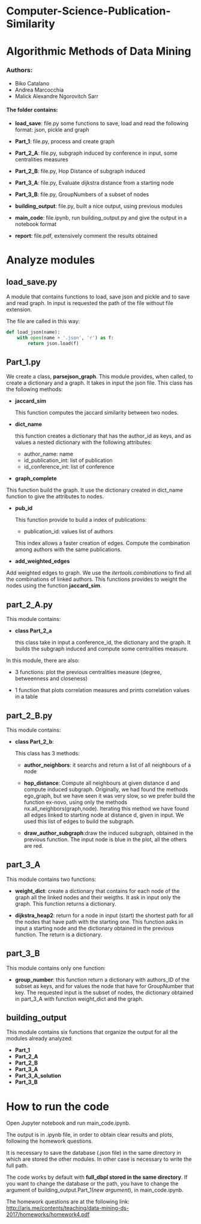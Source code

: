 # Computer-Science-Publication-Similarity

# Algorithmic Methods of Data Mining

### Authors:
* Biko Catalano
* Andrea Marcocchia
* Malick Alexandre Ngorovitch Sarr

#### The folder  contains:

- **load_save**:  file.py some functions to save, load and read the following format: json, pickle and graph

- **Part_1**:     file.py, process and create graph

- **Part_2_A**:   file.py, subgraph induced by conference in input, some centralities measures

- **Part_2_B**:   file.py, Hop Distance of subgraph induced

- **Part_3_A**:   file.py, Evaluate dijkstra distance from a starting node

- **Part_3_B**:   file.py, GroupNumbers of a subset of nodes

- **building_output**:   file.py, built a nice output, using previous modules

- **main_code**:  file.ipynb, run building_output.py and give the output in a notebook format

- **report**: file.pdf, extensively comment the results obtained


# Analyze modules

## load_save.py

A module that contains functions to load, save json and pickle and to save and read graph. In input is requested the path of the file without file extension.


The file are called in this way:


```python
def load_json(name):
    with open(name + '.json', 'r') as f:
        return json.load(f)
```

## Part_1.py

We create a class, **parsejson_graph**. This module provides, when called, to create a dictionary and a graph.
It takes in input the json file.
This class has the following methods:

- **jaccard_sim**

    This function computes the jaccard similarity between two nodes.


- **dict_name**
   
   this function creates a dictionary that has the author_id as keys, and as values a nested dictionary with the     following attributes:

     
     - author_name: name
     - id_publication_int: list of publication
     - id_conference_int: list of conference


- **graph_complete**

 This function build the graph. It use the dictionary created in dict_name function to give the attributes to nodes.


- **pub_id**

  This function provide to build a index of publications:

   - publication_id: values list of authors

  This index allows a faster creation of edges. Compute the combination among authors with the same publications.


- **add_weighted_edges**

 Add weighted edges to graph. We use the *itertools.combinations* to find all the combinations of linked authors.
 This functions provides to weight the nodes using the function **jaccard_sim**.



## part_2_A.py


This module contains:
   
- **class Part_2_a**  
    
    this class take in input a conference_id, the dictionary and the graph. It builds the subgraph induced and compute some centralities measure.
   
In this module, there are also:
- 3 functions: plot the previous centralities measure (degree, betweenness and closeness)
    
- 1 function that plots correlation measures and prints correlation values in a table


## part_2_B.py

This module contains:
   
 - **class Part_2_b**: 
 
    This class has 3 methods:
     
    * **author_neighbors**: it searchs and return a list of all neighbours of a node 
         
    * **hop_distance**: Compute all neighbours at given distance d and compute induced subgraph. Originally, we had found the methods ego_graph, but we have seen it was very slow, so we prefer build the function ex-novo, using only the methods nx.all_neighbors(graph,node). Iterating this method  we have found all edges linked to starting node at distance d, given in input. We used this list of edges to build the subgraph.
         
    * **draw_author_subgraph**:draw the induced subgraph, obtained in the previous function. The input node is blue in the plot, all the others are red.


##  part_3_A


This module contains two functions:
   
 - **weight_dict**: create a dictionary that contains for each node of the graph all the linked nodes and their weigths. It ask in input only the graph. This function returns a dictionary.
 
 - **dijkstra_heap2**: return for a node in input (start) the shortest path for all the nodes that have path with the starting one. This function asks in input a starting node and the dictionary obtained in the previous function. The return is a dictionary.

##  part_3_B

This module contains only one function:
* **group_number**: this function return a dictionary with authors_ID of the subset as keys, and for values the node that have for GroupNumber that key. The requested input is the subset of nodes, the dictionary obtained in part_3_A with function weight_dict and the graph.

##  building_output

This module contains six functions that organize the output for all the modules already analyzed:
* **Part_1**
* **Part_2_A**
* **Part_2_B**
* **Part_3_A**
* **Part_3_A_solution**
* **Part_3_B**

# How to run the code

Open Jupyter notebook and run main_code.ipynb.

The output is in .ipynb file, in order to obtain clear results and plots, following the homework questions.

It is necessary to save the database (.json file) in the same directory in which are stored the other modules. In other case is necessary to write the full path.

The code works by default with **full_dbpl stored in the same directory**. If you want to change the database or the path, you have to change the argument of building_output.Part_1(*new argument*), in main_code.ipynb.

The homework questions are at the following link: http://aris.me/contents/teaching/data-mining-ds-2017/homeworks/homework4.pdf
